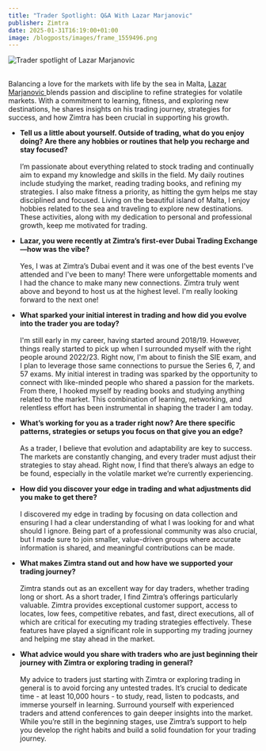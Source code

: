```yaml
---
title: "Trader Spotlight: Q&A With Lazar Marjanovic"
publisher: Zimtra
date: 2025-01-31T16:19:00+01:00
image: /blogposts/images/frame_1559496.png
---
```

![Trader spotlight of Lazar Marjanovic](/blogposts/images/frame_1559496.png "Trader Spotlight: Meet Lazar Marjanovic")

\
Balancing a love for the markets with life by the sea in Malta, [Lazar Marjanovic ](https://www.instagram.com/laza_plavi/) blends passion and discipline to refine strategies for volatile markets. With a commitment to learning, fitness, and exploring new destinations, he shares insights on his trading journey, strategies for success, and how Zimtra has been crucial in supporting his growth.

* **Tell us a little about yourself. Outside of trading, what do you enjoy doing? Are there any hobbies or routines that help you recharge and stay focused?**\
  \
  I’m passionate about everything related to stock trading and continually aim to expand my knowledge and skills in the field. My daily routines include studying the market, reading trading books, and refining my strategies. I also make fitness a priority, as hitting the gym helps me stay disciplined and focused. Living on the beautiful island of Malta, I enjoy hobbies related to the sea and traveling to explore new destinations. These activities, along with my dedication to personal and professional growth, keep me motivated for trading.
* **Lazar, you were recently at Zimtra’s first-ever Dubai Trading Exchange—how was the vibe?**\
  \
  Yes, I was at Zimtra’s Dubai event and it was one of the best events I've attended and I've been to many! There were unforgettable moments and I had the chance to make many new connections. Zimtra truly went above and beyond to host us at the highest level. I'm really looking forward to the next one!


* **What sparked your initial interest in trading and how did you evolve into the trader you are today?**\
  \
  I'm still early in my career, having started around 2018/19. However, things really started to pick up when I surrounded myself with the right people around 2022/23. Right now, I'm about to finish the SIE exam, and I plan to leverage those same connections to pursue the Series 6, 7, and 57 exams. My initial interest in trading was sparked by the opportunity to connect with like-minded people who shared a passion for the markets. From there, I hooked myself by reading books and studying anything related to the market. This combination of learning, networking, and relentless effort has been instrumental in shaping the trader I am today.



* **What’s working for you as a trader right now? Are there specific patterns, strategies or setups you focus on that give you an edge?**\
  \
  As a trader, I believe that evolution and adaptability are key to success. The markets are constantly changing, and every trader must adjust their strategies to stay ahead. Right now, I find that there’s always an edge to be found, especially in the volatile market we’re currently experiencing.



* **How did you discover your edge in trading and what adjustments did you make to get there?**\
  \
  I discovered my edge in trading by focusing on data collection and ensuring I had a clear understanding of what I was looking for and what should I ignore. Being part of a professional community was also crucial, but I made sure to join smaller, value-driven groups where accurate information is shared, and meaningful contributions can be made.



* **What makes Zimtra stand out and how have we supported your trading journey?**\
  \
  Zimtra stands out as an excellent way for day traders, whether trading long or short. As a short trader, I find Zimtra’s offerings particularly valuable. Zimtra provides exceptional customer support, access to locates, low fees, competitive rebates, and fast, direct executions, all of which are critical for executing my trading strategies effectively. These features have played a significant role in supporting my trading journey and helping me stay ahead in the market.



* **What advice would you share with traders who are just beginning their journey with Zimtra or exploring trading in general?**\
  \
  My advice to traders just starting with Zimtra or exploring trading in general is to avoid forcing any untested trades. It’s crucial to dedicate time - at least 10,000 hours - to study, read, listen to podcasts, and immerse yourself in learning. Surround yourself with experienced traders and attend conferences to gain deeper insights into the market. While you’re still in the beginning stages, use Zimtra’s support to help you develop the right habits and build a solid foundation for your trading journey.

